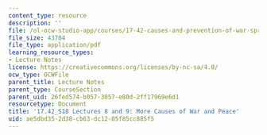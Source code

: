 ```yaml
---
content_type: resource
description: ''
file: /ol-ocw-studio-app/courses/17-42-causes-and-prevention-of-war-spring-2018/ae5dbd352d38cb63dc1205f85cc885f5_MIT17_42S18_lec8-9_WarPeace.pdf
file_size: 43704
file_type: application/pdf
learning_resource_types:
- Lecture Notes
license: https://creativecommons.org/licenses/by-nc-sa/4.0/
ocw_type: OCWFile
parent_title: Lecture Notes
parent_type: CourseSection
parent_uid: 26fed574-b057-3057-e80d-2ff17969e6d1
resourcetype: Document
title: '17.42_S18 Lectures 8 and 9: More Causes of War and Peace'
uid: ae5dbd35-2d38-cb63-dc12-05f85cc885f5
---
```

